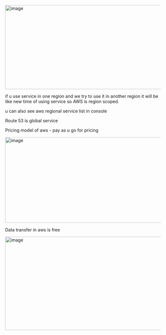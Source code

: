 <img width="612" height="272" alt="image" src="https://github.com/user-attachments/assets/d095baad-df4d-4e91-adc2-be5a054cbefb" />

if u use service in one region and we try to use it in another region it will be like new time of using service so AWS is region scoped.

u can also see aws regional service list in console

Route 53 is global service

Pricing model of aws - pay as u go for pricing

<img width="605" height="277" alt="image" src="https://github.com/user-attachments/assets/675b3e49-6c4a-4d9a-9a72-e6561d0a1afe" />

Data transfer in aws is free

<img width="638" height="302" alt="image" src="https://github.com/user-attachments/assets/0c4ff0e3-e018-4447-a54d-8ccbaaa88998" />



